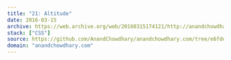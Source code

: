 ```yaml
---
title: "21: Altitude"
date: 2016-03-15
archive: https://web.archive.org/web/20160315174121/http://anandchowdhary.com/
stack: ["CSS"]
source: https://github.com/AnandChowdhary/anandchowdhary.com/tree/e6fde7d
domain: "anandchowdhary.com"
---
```

